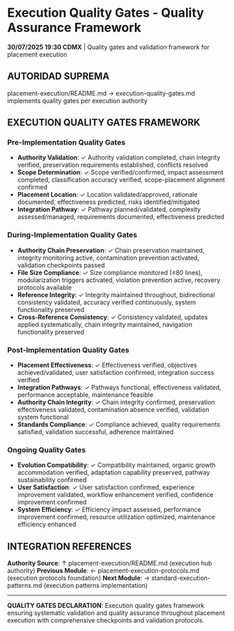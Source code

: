 # Execution Quality Gates - Quality Assurance Framework

**30/07/2025 19:30 CDMX** | Quality gates and validation framework for placement execution

## AUTORIDAD SUPREMA
placement-execution/README.md → execution-quality-gates.md implements quality gates per execution authority

## EXECUTION QUALITY GATES FRAMEWORK

### **Pre-Implementation Quality Gates**
- **Authority Validation**: ✓ Authority validation completed, chain integrity verified, preservation requirements established, conflicts resolved
- **Scope Determination**: ✓ Scope verified/confirmed, impact assessment completed, classification accuracy verified, scope-placement alignment confirmed
- **Placement Location**: ✓ Location validated/approved, rationale documented, effectiveness predicted, risks identified/mitigated
- **Integration Pathway**: ✓ Pathway planned/validated, complexity assessed/managed, requirements documented, effectiveness predicted

### **During-Implementation Quality Gates**
- **Authority Chain Preservation**: ✓ Chain preservation maintained, integrity monitoring active, contamination prevention activated, validation checkpoints passed
- **File Size Compliance**: ✓ Size compliance monitored (≤80 lines), modularization triggers activated, violation prevention active, recovery protocols available
- **Reference Integrity**: ✓ Integrity maintained throughout, bidirectional consistency validated, accuracy verified continuously, system functionality preserved
- **Cross-Reference Consistency**: ✓ Consistency validated, updates applied systematically, chain integrity maintained, navigation functionality preserved

### **Post-Implementation Quality Gates**
- **Placement Effectiveness**: ✓ Effectiveness verified, objectives achieved/validated, user satisfaction confirmed, integration success verified
- **Integration Pathways**: ✓ Pathways functional, effectiveness validated, performance acceptable, maintenance feasible
- **Authority Chain Integrity**: ✓ Chain integrity confirmed, preservation effectiveness validated, contamination absence verified, validation system functional
- **Standards Compliance**: ✓ Compliance achieved, quality requirements satisfied, validation successful, adherence maintained

### **Ongoing Quality Gates**
- **Evolution Compatibility**: ✓ Compatibility maintained, organic growth accommodation verified, adaptation capability preserved, pathway sustainability confirmed
- **User Satisfaction**: ✓ User satisfaction confirmed, experience improvement validated, workflow enhancement verified, confidence improvement confirmed
- **System Efficiency**: ✓ Efficiency impact assessed, performance improvement confirmed, resource utilization optimized, maintenance efficiency enhanced

## INTEGRATION REFERENCES

**Authority Source**: ↑ placement-execution/README.md (execution hub authority)
**Previous Module**: ← placement-execution-protocols.md (execution protocols foundation)
**Next Module**: → standard-execution-patterns.md (execution patterns implementation)

---

**QUALITY GATES DECLARATION**: Execution quality gates framework ensuring systematic validation and quality assurance throughout placement execution with comprehensive checkpoints and validation protocols.